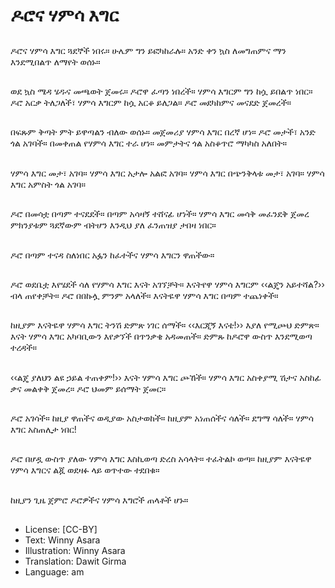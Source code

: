 # ዶሮና ሃምሳ እግር

##
ዶሮና ሃምሳ እግር ጓደኞች ነበሩ። ሁሌም ግን ይፎካከራሉ። አንድ ቀን ኳስ ለመግጠምና ማን እንደሚበልጥ ለማየት ወሰኑ።

##
ወደ ኳስ ሜዳ ሄዱና መጫወት ጀመሩ። ዶሮዋ ፈጣን ነበረች። ሃምሳ እግርም ግን ከሷ
ይበልጥ ነበር። ዶሮ አርቃ ትለጋለች፣ ሃምሳ እግርም ከሷ አርቆ ይለጋል። ዶሮ መደካከምና መናደድ ጀመረች።

##
በፍጹም ቅጣት ምት ይዋጣልን ብለው ወሰኑ። መጀመሪያ ሃምሳ እግር በረኛ ሆነ። ዶሮ መታች፣ አንድ ጎል አገባች። በመቀጠል የሃምሳ እግር ተራ ሆነ። መምታትና ጎል አስቆጥሮ ማካካስ አለበት።

##
ሃምሳ እግር መታ፣ አገባ። ሃምሳ እግር አታሎ አልፎ አገባ። ሃምሳ እግር በጭንቅላቱ መታ፣ አገባ። ሃምሳ እግር አምስት ጎል አገባ።

##
ዶሮ በመሳቷ በጣም ተናደደች። በጣም አሳዛኝ ተሸናፊ ሆነች። ሃምሳ እግር መሳቅ መፈንደቅ ጀመረ ምክንያቱም ጓደኛውም ብትሆን እንዲህ ያለ ፈንጠዝያ ታበዛ ነበር።

##
ዶሮ በጣም ተናዳ ስለነበር አፏን ከፈተችና ሃምሳ እግርን ዋጠችው።

##
ዶሮ ወደቤቷ እየሄደች ሳለ የሃምሳ እግር እናት አገኘቻት። እናትየዋ ሃምሳ እግርም ‹‹ልጄን አይተሻል?›› ብላ ጠየቀቻት። ዶሮ በበኩሏ ምንም አላለች። እናትዬዋ ሃምሳ እግር በጣም ተጨነቀች።

##
ከዚያም እናትዬዋ ሃምሳ እግር ትንሽ ድምጽ ነገር ሰማች። ‹‹እርጂኝ እናቴ!›› እያለ የሚጮህ ድምጽ። እናት ሃምሳ እግር አካባቢውን እየቃኘች በጥንቃቄ አዳመጠች። ድምጹ ከዶሮዋ ውስጥ እንደሚወጣ ተረዳች።

##
‹‹ልጄ ያለህን ልዩ ኃይል ተጠቀም!›› እናት ሃምሳ እግር ጮኸች። ሃምሳ እግር አስቀያሚ ሽታና አስከፊ ቃና መልቀቅ ጀመረ። ዶሮ ህመም ይሰማት ጀመር።

##
ዶሮ አገሳች። ከዚያ ዋጠችና ወዲያው አስታወከች። ከዚያም አነጠሰችና ሳለች። ደግማ ሳለች። ሃምሳ እግር አስጠሊታ ነበር!

##
ዶሮ በሆዷ ውስጥ ያለው ሃምሳ እግር እስኪወጣ ድረስ አሳላት። ተፈትልኮ ወጣ። ከዚያም እናትዬዋ ሃምሳ እግርና ልጇ ወደዛፉ ላይ ወጥተው ተደበቁ።

##
ከዚያን ጊዜ ጀምሮ ዶሮዎችና ሃምሳ እግሮች ጠላቶች ሆኑ።

##
* License: [CC-BY]
* Text: Winny Asara
* Illustration: Winny Asara
* Translation: Dawit Girma
* Language: am
